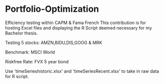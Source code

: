 # Portfolio-Optimization
Efficiency testing within CAPM &amp; Fama French
This contribution is for hosting Excel files and displaying the R Script deemed necessary for my Bachelor thesis.

Testing 5 stocks:   AMZN,BIDU,DIS,GOOG & MRK

Benchmark:          MSCI World

Riskfree Rate:      FVX 5 year bond


Use 'timeSerieshistoric.xlsx' and 'timeSeriesRecent.xlsx' to take in raw data for R script.
